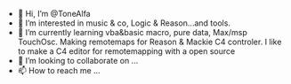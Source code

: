 - 👋 Hi, I’m @ToneAlfa
- 👀 I’m interested in music & co, Logic & Reason...and tools.
- 🌱 I’m currently learning vba&basic macro, pure data, Max/msp TouchOsc. 
     Making remotemaps for Reason & Mackie C4 controler.
     I like to make a C4 editor for remotemapping with a open source 
- 💞️ I’m looking to collaborate on ...
- 📫 How to reach me ...

<!---
ToneAlfa/ToneAlfa is a ✨ special ✨ repository because its `README.md` (this file) appears on your GitHub profile.
You can click the Preview link to take a look at your changes.
--->
